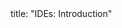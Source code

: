 <frontmatter>
title: "IDEs: Introduction"
</frontmatter>

<include src="container-inPage-asFlat.md" boilerplate />